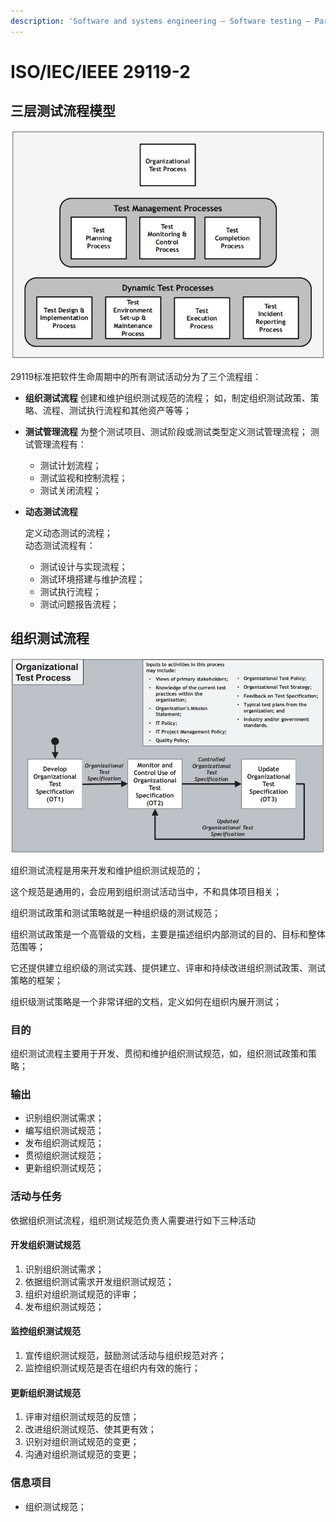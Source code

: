 ```yaml
---
description: 'Software and systems engineering — Software testing — Part 2:  Test processes'
---
```


# ISO/IEC/IEEE 29119-2

## 三层测试流程模型

![](../../../.gitbook/assets/image%20%2857%29.png)

29119标准把软件生命周期中的所有测试活动分为了三个流程组：

* **组织测试流程** 创建和维护组织测试规范的流程； 如，制定组织测试政策、策略、流程、测试执行流程和其他资产等等；
* **测试管理流程** 为整个测试项目、测试阶段或测试类型定义测试管理流程； 测试管理流程有：
  * 测试计划流程；
  * 测试监视和控制流程；
  * 测试关闭流程；
* **动态测试流程**

  定义动态测试的流程；  
  动态测试流程有：

  * 测试设计与实现流程；
  * 测试环境搭建与维护流程；
  * 测试执行流程；
  * 测试问题报告流程；

## 组织测试流程

![&#x7EC4;&#x7EC7;&#x6D4B;&#x8BD5;&#x6D41;&#x7A0B;](../../../.gitbook/assets/image%20%2851%29.png)

组织测试流程是用来开发和维护组织测试规范的；

这个规范是通用的，会应用到组织测试活动当中，不和具体项目相关；

组织测试政策和测试策略就是一种组织级的测试规范；

组织测试政策是一个高管级的文档，主要是描述组织内部测试的目的、目标和整体范围等；

它还提供建立组织级的测试实践、提供建立、评审和持续改进组织测试政策、测试策略的框架；

组织级测试策略是一个非常详细的文档，定义如何在组织内展开测试；

### 目的

组织测试流程主要用于开发、贯彻和维护组织测试规范，如，组织测试政策和策略；

### 输出

* 识别组织测试需求；
* 编写组织测试规范；
* 发布组织测试规范；
* 贯彻组织测试规范；
* 更新组织测试规范；

### 活动与任务

依据组织测试流程，组织测试规范负责人需要进行如下三种活动

#### 开发组织测试规范

1. 识别组织测试需求；
2. 依据组织测试需求开发组织测试规范；
3. 组织对组织测试规范的评审；
4. 发布组织测试规范；

#### 监控组织测试规范

1. 宣传组织测试规范，鼓励测试活动与组织规范对齐；
2. 监控组织测试规范是否在组织内有效的施行；

#### 更新组织测试规范

1. 评审对组织测试规范的反馈；
2. 改进组织测试规范、使其更有效；
3. 识别对组织测试规范的变更；
4. 沟通对组织测试规范的变更；

### 信息项目

* 组织测试规范；




